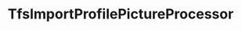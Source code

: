 ---
optionsClassName: TfsImportProfilePictureProcessorOptions
optionsClassFullName: MigrationTools.Processors.TfsImportProfilePictureProcessorOptions
configurationSamples:
- name: defaults
  description: 
  code: There are no defaults! Check the sample for options!
  sampleFor: MigrationTools.Processors.TfsImportProfilePictureProcessorOptions
- name: sample
  description: 
  code: There is no sample, but you can check the classic below for a general feel.
  sampleFor: MigrationTools.Processors.TfsImportProfilePictureProcessorOptions
- name: classic
  description: 
  code: >-
    {
      "$type": "TfsImportProfilePictureProcessorOptions",
      "Enabled": false,
      "Enrichers": null,
      "SourceName": null,
      "TargetName": null,
      "RefName": null
    }
  sampleFor: MigrationTools.Processors.TfsImportProfilePictureProcessorOptions
description: Downloads corporate images and updates TFS/Azure DevOps profiles
className: TfsImportProfilePictureProcessor
typeName: Processors
architecture: 
options:
- parameterName: Enabled
  type: Boolean
  description: If set to `true` then the processor will run. Set to `false` and the processor will not run.
  defaultValue: missng XML code comments
- parameterName: Enrichers
  type: List
  description: List of Enrichers that can be used to add more features to this processor. Only works with Native Processors and not legacy Processors.
  defaultValue: missng XML code comments
- parameterName: RefName
  type: String
  description: '`Refname` will be used in the future to allow for using named Options without the need to copy all of the options.'
  defaultValue: missng XML code comments
- parameterName: SourceName
  type: String
  description: missng XML code comments
  defaultValue: missng XML code comments
- parameterName: TargetName
  type: String
  description: missng XML code comments
  defaultValue: missng XML code comments
status: alpha
processingTarget: Profiles
classFile: /src/MigrationTools.Clients.TfsObjectModel/Processors/TfsImportProfilePictureProcessor.cs
optionsClassFile: /src/MigrationTools.Clients.TfsObjectModel/Processors/TfsImportProfilePictureProcessorOptions.cs

redirectFrom:
- /Reference/Processors/TfsImportProfilePictureProcessorOptions/
layout: reference
toc: true
permalink: /Reference/Processors/TfsImportProfilePictureProcessor/
title: TfsImportProfilePictureProcessor
categories:
- Processors
- 
topics:
- topic: notes
  path: /docs/Reference/Processors/TfsImportProfilePictureProcessor-notes.md
  exists: false
  markdown: ''
- topic: introduction
  path: /docs/Reference/Processors/TfsImportProfilePictureProcessor-introduction.md
  exists: false
  markdown: ''

---
